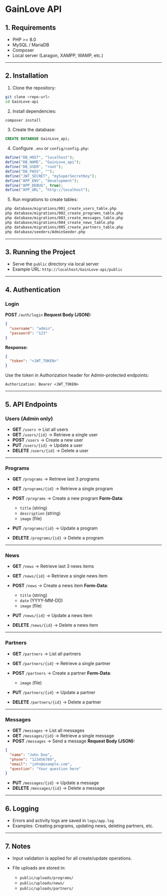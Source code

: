
# GainLove API

## 1. Requirements
- PHP >= 8.0  
- MySQL / MariaDB  
- Composer  
- Local server (Laragon, XAMPP, WAMP, etc.)

---

## 2. Installation
1. Clone the repository:  
```bash
git clone <repo-url>
cd GainLove-api
````

2. Install dependencies:

```bash
composer install
```

3. Create the database:

```sql
CREATE DATABASE GainLove_api;
```

4. Configure `.env` or `config/config.php`:

```php
define("DB_HOST", "localhost");
define("DB_NAME", "GainLove_api");
define("DB_USER", "root");
define("DB_PASS", "");
define("JWT_SECRET", "mySuperSecretKey");
define("APP_ENV", "development");
define("APP_DEBUG", true);
define("APP_URL", "http://localhost");
```

5. Run migrations to create tables:

```bash
php database/migrations/001_create_users_table.php
php database/migrations/002_create_programs_table.php
php database/migrations/003_create_messages_table.php
php database/migrations/004_create_news_table.php
php database/migrations/005_create_partners_table.php
php database/seeders/AdminSeeder.php
```

---

## 3. Running the Project

* Serve the `public` directory via local server
* Example URL: `http://localhost/GainLove-api/public`

---

## 4. Authentication

### Login

**POST** `/auth/login`
**Request Body (JSON):**

```json
{
  "username": "admin",
  "password": "123"
}
```

**Response:**

```json
{
  "token": "<JWT_TOKEN>"
}
```

Use the token in Authorization header for Admin-protected endpoints:

```
Authorization: Bearer <JWT_TOKEN>
```

---

## 5. API Endpoints

### Users (Admin only)

* **GET** `/users` → List all users
* **GET** `/users/{id}` → Retrieve a single user
* **POST** `/users` → Create a new user
* **PUT** `/users/{id}` → Update a user
* **DELETE** `/users/{id}` → Delete a user

---

### Programs

* **GET** `/programs` → Retrieve last 3 programs
* **GET** `/programs/{id}` → Retrieve a single program
* **POST** `/programs` → Create a new program
  **Form-Data**:

  * `title` (string)
  * `description` (string)
  * `image` (file)
* **PUT** `/programs/{id}` → Update a program
* **DELETE** `/programs/{id}` → Delete a program

---

### News

* **GET** `/news` → Retrieve last 3 news items
* **GET** `/news/{id}` → Retrieve a single news item
* **POST** `/news` → Create a news item
  **Form-Data**:

  * `title` (string)
  * `date` (YYYY-MM-DD)
  * `image` (file)
* **PUT** `/news/{id}` → Update a news item
* **DELETE** `/news/{id}` → Delete a news item

---

### Partners

* **GET** `/partners` → List all partners
* **GET** `/partners/{id}` → Retrieve a single partner
* **POST** `/partners` → Create a partner
  **Form-Data**:

  * `image` (file)
* **PUT** `/partners/{id}` → Update a partner
* **DELETE** `/partners/{id}` → Delete a partner

---

### Messages

* **GET** `/messages` → List all messages
* **GET** `/messages/{id}` → Retrieve a single message
* **POST** `/messages` → Send a message
  **Request Body (JSON):**

```json
{
  "name": "John Doe",
  "phone": "123456789",
  "email": "john@example.com",
  "question": "Your question here"
}
```

* **PUT** `/messages/{id}` → Update a message
* **DELETE** `/messages/{id}` → Delete a message

---

## 6. Logging

* Errors and activity logs are saved in `logs/app.log`
* Examples: Creating programs, updating news, deleting partners, etc.

---

## 7. Notes

* Input validation is applied for all create/update operations.
* File uploads are stored in:

  * `public/uploads/programs/`
  * `public/uploads/news/`
  * `public/uploads/partners/`


